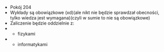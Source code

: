 - Pokój 204
- Wykłady są obowiązkowe (xd)(ale nikt nie będzie sprawdzał obecności, tylko wiedza jest wymagana)(czyli w sumie to nie są obowiązkowe)
- Zaliczenie będzie oddzielnie z:
-   - fizykami
-   - informatykami
